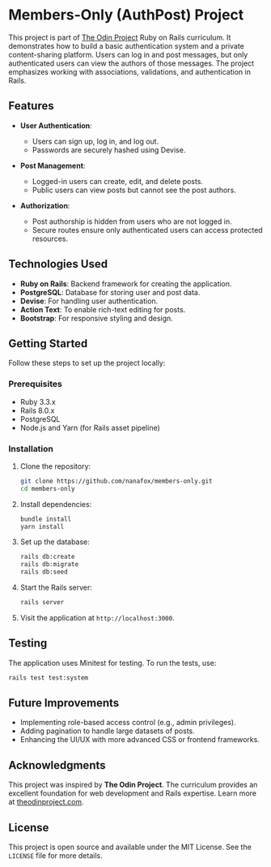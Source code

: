 # Members-Only (AuthPost) Project

This project is part of [The Odin Project](https://theodinproject.com)
Ruby on Rails curriculum. It demonstrates how to build a basic authentication
system and a private content-sharing platform. Users can log in and post
messages, but only authenticated users can view the authors of those messages.
The project emphasizes working with associations, validations,
and authentication in Rails.

## Features

- **User Authentication**:

  - Users can sign up, log in, and log out.
  - Passwords are securely hashed using Devise.

- **Post Management**:

  - Logged-in users can create, edit, and delete posts.
  - Public users can view posts but cannot see the post authors.

- **Authorization**:
  - Post authorship is hidden from users who are not logged in.
  - Secure routes ensure only authenticated users can access protected resources.

## Technologies Used

- **Ruby on Rails**: Backend framework for creating the application.
- **PostgreSQL**: Database for storing user and post data.
- **Devise**: For handling user authentication.
- **Action Text**: To enable rich-text editing for posts.
- **Bootstrap**: For responsive styling and design.

## Getting Started

Follow these steps to set up the project locally:

### Prerequisites

- Ruby 3.3.x
- Rails 8.0.x
- PostgreSQL
- Node.js and Yarn (for Rails asset pipeline)

### Installation

1. Clone the repository:

   ```bash
   git clone https://github.com/nanafox/members-only.git
   cd members-only
   ```

2. Install dependencies:

   ```bash
   bundle install
   yarn install
   ```

3. Set up the database:

   ```bash
   rails db:create
   rails db:migrate
   rails db:seed
   ```

4. Start the Rails server:

   ```bash
   rails server
   ```

5. Visit the application at `http://localhost:3000`.

## Testing

The application uses Minitest for testing. To run the tests, use:

```bash
rails test test:system
```

## Future Improvements

- Implementing role-based access control (e.g., admin privileges).
- Adding pagination to handle large datasets of posts.
- Enhancing the UI/UX with more advanced CSS or frontend frameworks.

## Acknowledgments

This project was inspired by **The Odin Project**. The curriculum provides an
excellent foundation for web development and Rails expertise.
Learn more at [theodinproject.com](https://theodinproject.com).

## License

This project is open source and available under the MIT License.
See the `LICENSE` file for more details.
